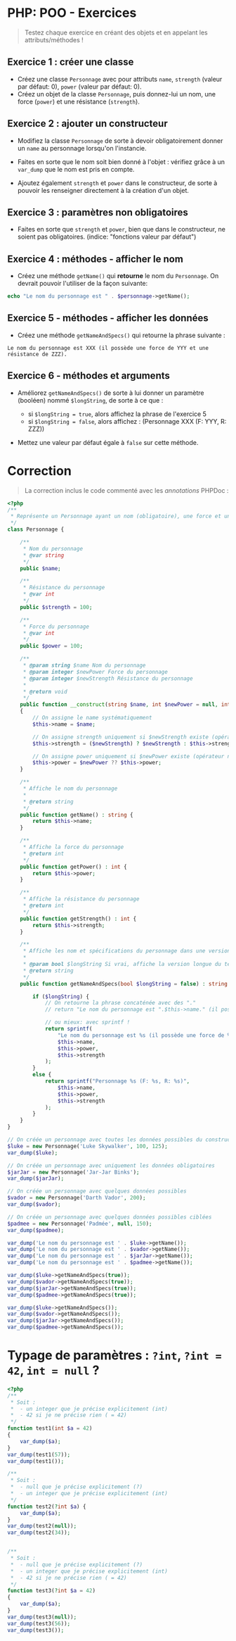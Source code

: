 # PHP: POO - Exercices

> Testez chaque exercice en créant des objets et en appelant les attributs/méthodes !

## Exercice 1 : créer une classe

- Créez une classe `Personnage` avec pour attributs `name`, `strength` (valeur par défaut: 0), `power` (valeur par défaut: 0).
- Créez un objet de la classe `Personnage`, puis donnez-lui un nom, une force (`power`) et une résistance (`strength`).

## Exercice 2 : ajouter un constructeur

- Modifiez la classe `Personnage` de sorte à devoir obligatoirement donner un `name` au personnage lorsqu'on l'instancie.
- Faites en sorte que le nom soit bien donné à l'objet : vérifiez grâce à un `var_dump` que le nom est pris en compte.

- Ajoutez également `strength` et `power` dans le constructeur, de sorte à pouvoir les renseigner directement à la création d'un objet.

## Exercice 3 : paramètres non obligatoires

- Faites en sorte que `strength` et `power`, bien que dans le constructeur, ne soient pas obligatoires. (indice: "fonctions valeur par défaut")

## Exercice 4 : méthodes - afficher le nom

- Créez une méthode `getName()` qui **retourne** le nom du `Personnage`. On devrait pouvoir l'utiliser de la façon suivante: 

```php
echo "Le nom du personnage est " . $personnage->getName();
```

## Exercice 5 - méthodes - afficher les données

- Créez une méthode `getNameAndSpecs()` qui retourne la phrase suivante :

```
Le nom du personnage est XXX (il possède une force de YYY et une résistance de ZZZ).
```

## Exercice 6 - méthodes et arguments

- Améliorez `getNameAndSpecs()` de sorte à lui donner un paramètre (booléen) nommé `$longString`, de sorte à ce que :
  - si `$longString = true`, alors affichez la phrase de l'exercice 5
  - si `$longString = false`, alors affichez : (Personnage XXX (F: YYY, R: ZZZ))

- Mettez une valeur par défaut égale à `false` sur cette méthode.

# Correction

> La correction inclus le code commenté avec les *annotations* PHPDoc :

```php
<?php
/**
 * Représente un Personnage ayant un nom (obligatoire), une force et une résistance.
 */
class Personnage {

    /**
     * Nom du personnage
     * @var string
     */
    public $name;

    /**
     * Résistance du personnage
     * @var int
     */
    public $strength = 100;

    /**
     * Force du personnage
     * @var int
     */
    public $power = 100;

    /**
     * @param string $name Nom du personnage
     * @param integer $newPower Force du personnage
     * @param integer $newStrength Résistance du personnage
     * 
     * @return void
     */
    public function __construct(string $name, int $newPower = null, int $newStrength = null)
    {
        // On assigne le name systématiquement
        $this->name = $name;

        // On assigne strength uniquement si $newStrength existe (opérateur ternaire ?)
        $this->strength = ($newStrength) ? $newStrength : $this->strength;

        // On assigne power uniquement si $newPower existe (opérateur null coalescent ?? )
        $this->power = $newPower ?? $this->power;
    }

    /**
     * Affiche le nom du personnage
     * 
     * @return string
     */
    public function getName() : string {
        return $this->name;
    }

    /**
     * Affiche la force du personnage
     * @return int
     */
    public function getPower() : int {
        return $this->power;
    }

    /**
     * Affiche la résistance du personnage
     * @return int
     */
    public function getStrength() : int {
        return $this->strength;
    }

    /**
     * Affiche les nom et spécifications du personnage dans une version réduite
     * 
     * @param bool $longString Si vrai, affiche la version longue du texte
     * @return string
     */
    public function getNameAndSpecs(bool $longString = false) : string {

        if ($longString) {
            // On retourne la phrase concaténée avec des "."
            // return "Le nom du personnage est ".$this->name." (il possède une force de ".$this->power." et une résistance de ".$this->strength.").";

            // ou mieux: avec sprintf !
            return sprintf(
                "Le nom du personnage est %s (il possède une force de %s et une résistance de %s)",
                $this->name,
                $this->power,
                $this->strength
            );
        }
        else {
            return sprintf("Personnage %s (F: %s, R: %s)",
                $this->name,
                $this->power,
                $this->strength
            );
        }
    }
}

// On créée un personnage avec toutes les données possibles du constructeur
$luke = new Personnage('Luke Skywalker', 100, 125);
var_dump($luke);

// On créée un personnage avec uniquement les données obligatoires
$jarJar = new Personnage('Jar-Jar Binks');
var_dump($jarJar);

// On créée un personnage avec quelques données possibles
$vador = new Personnage('Darth Vador', 200);
var_dump($vador);

// On créée un personnage avec quelques données possibles ciblées
$padmee = new Personnage('Padmée', null, 150);
var_dump($padmee);

var_dump('Le nom du personnage est ' . $luke->getName());
var_dump('Le nom du personnage est ' . $vador->getName());
var_dump('Le nom du personnage est ' . $jarJar->getName());
var_dump('Le nom du personnage est ' . $padmee->getName());

var_dump($luke->getNameAndSpecs(true));
var_dump($vador->getNameAndSpecs(true));
var_dump($jarJar->getNameAndSpecs(true));
var_dump($padmee->getNameAndSpecs(true));

var_dump($luke->getNameAndSpecs());
var_dump($vador->getNameAndSpecs());
var_dump($jarJar->getNameAndSpecs());
var_dump($padmee->getNameAndSpecs());
```

# Typage de paramètres : `?int`, `?int = 42`, `int = null` ?

```php
<?php
/**
 * Soit :
 *  - un integer que je précise explicitement (int)
 *  - 42 si je ne précise rien ( = 42)
 */
function test1(int $a = 42)
{
    var_dump($a);
}
var_dump(test1(57));
var_dump(test1());

/**
 * Soit :
 *  - null que je précise explicitement (?)
 *  - un integer que je précise explicitement (int)
 */
function test2(?int $a) {
    var_dump($a);
}
var_dump(test2(null));
var_dump(test2(34));


/**
 * Soit :
 *  - null que je précise explicitement (?)
 *  - un integer que je précise explicitement (int)
 *  - 42 si je ne précise rien ( = 42)
 */
function test3(?int $a = 42)
{
    var_dump($a);
}
var_dump(test3(null));
var_dump(test3(56));
var_dump(test3());
```